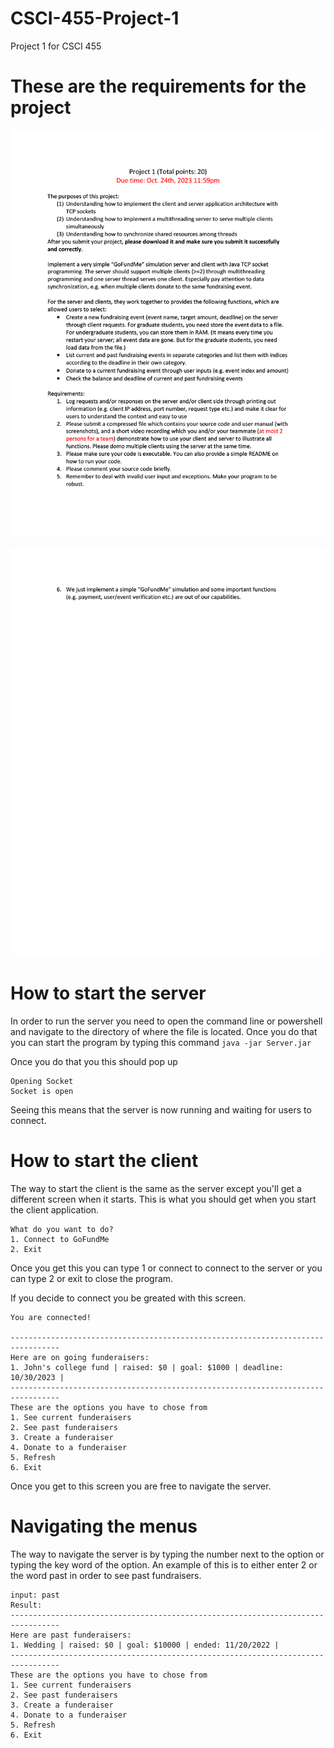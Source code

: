 # CSCI-455-Project-1
Project 1 for CSCI 455

# These are the requirements for the project
<p align="center">
  <img src="Doc/project1_2023_Fall_pg1.png" width="688" />
</p>

<p align="center">
  <img src="Doc/project1_2023_Fall_pg2.png" width="688" />
</p>

# How to start the server
In order to run the server you need to open the command line or powershell and navigate to the directory of where the file is located.
Once you do that you can start the program by typing this command `java -jar Server.jar`

Once you do that you this should pop up
```text
Opening Socket
Socket is open
```
Seeing this means that the server is now running and waiting for users to connect.

# How to start the client
The way to start the client is the same as the server except you'll get a different screen when it starts.
This is what you should get when you start the client application.
```text
What do you want to do?
1. Connect to GoFundMe
2. Exit
```
Once you get this you can type 1 or connect to connect to the server or you can type 2 or exit to close the program.

If you decide to connect you be greated with this screen.
```text
You are connected!

---------------------------------------------------------------------------------
Here are on going funderaisers:
1. John's college fund | raised: $0 | goal: $1000 | deadline: 10/30/2023 |
---------------------------------------------------------------------------------
These are the options you have to chose from
1. See current funderaisers
2. See past funderaisers
3. Create a funderaiser
4. Donate to a funderaiser
5. Refresh
6. Exit
```
Once you get to this screen you are free to navigate the server.

# Navigating the menus
The way to navigate the server is by typing the number next to the option or typing the key word of the option.
An example of this is to either enter 2 or the word past in order to see past fundraisers.
```text
input: past
Result:
---------------------------------------------------------------------------------
Here are past funderaisers:
1. Wedding | raised: $0 | goal: $10000 | ended: 11/20/2022 |
---------------------------------------------------------------------------------
These are the options you have to chose from
1. See current funderaisers
2. See past funderaisers
3. Create a funderaiser
4. Donate to a funderaiser
5. Refresh
6. Exit
```

